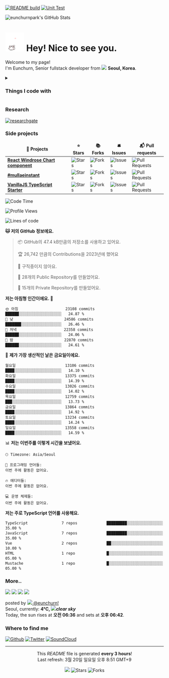 [![README build](https://github.com/eunchurnpark/eunchurnpark/actions/workflows/main.yml/badge.svg)](https://github.com/eunchurnpark/eunchurnpark/actions/workflows/main.yml) [![Unit Test](https://github.com/eunchurnpark/eunchurnpark/actions/workflows/unit-test.yml/badge.svg)](https://github.com/eunchurnpark/eunchurnpark/actions/workflows/unit-test.yml)

![eunchurnpark's GitHub Stats](https://github-readme-stats.vercel.app/api?username=eunchurnpark&show_icons=true)

<h1><img src="kitty_chase_heart.gif" width="60"/> Hey! Nice to see you.</h1>

<p>Welcome to my page! </br> I'm Eunchurn, Senior fullstack developer from <img src="https://upload.wikimedia.org/wikipedia/commons/0/09/Flag_of_South_Korea.svg" width="13"/> <b>Seoul, Korea</b>. </p>

<details>
<summary><h3>Things I code with</h3></summary>
<p>
  <img alt="TypeScript" src="https://img.shields.io/badge/-TypeScript-007ACC?style=flat-square&logo=typescript&logoColor=white" />
  <img alt="Python" src="https://img.shields.io/badge/-python-3776AB?style=flat-square&logo=python&logoColor=white" />
  <img alt="Go" src="https://img.shields.io/badge/-Go-00ADD8?style=flat-square&logo=go&logoColor=white" />
  <img alt="React" src="https://img.shields.io/badge/-React-45b8d8?style=flat-square&logo=react&logoColor=white" />
  <img alt="html5" src="https://img.shields.io/badge/-HTML5-E34F26?style=flat-square&logo=html5&logoColor=white" />
  <img alt="css3" src="https://img.shields.io/badge/-CSS3-1572B6?style=flat-square&logo=css3&logoColor=white" />
  <img alt="JavaScript" src="https://img.shields.io/badge/-JavaScript-F7DF1E?style=flat-square&logo=javascript&logoColor=white" />
  <img alt="Babel" src="https://img.shields.io/badge/-Babel-F9DC3E?style=flat-square&logo=babel&logoColor=white" />
  <img alt="Svelte" src="https://img.shields.io/badge/-Svelte-FF3E00?style=flat-square&logo=svelte&logoColor=white" />
  <img alt="webcomponent" src="https://img.shields.io/badge/-webcomponent-29ABE2?style=flat-square&logo=webcomponents.org&logoColor=white" />
  <img alt="Electron" src="https://img.shields.io/badge/-Electron-47848F?style=flat-square&logo=electron&logoColor=white" />
  <img alt="Next" src="https://img.shields.io/badge/-Nextjs-000000?style=flat-square&logo=next.js&logoColor=white" />
  <img alt="Gatsby" src="https://img.shields.io/badge/-Gatsby-663399?style=flat-square&logo=gatsby&logoColor=white" />
  <img alt="PWA" src="https://img.shields.io/badge/-PWA-5A0FC8?style=flat-square&logo=pwa&logoColor=white" />
  <img alt="Webpack" src="https://img.shields.io/badge/-Webpack-8DD6F9?style=flat-square&logo=webpack&logoColor=white" /> 
  <img alt="Gulp" src="https://img.shields.io/badge/-Gulp-CF4647?style=flat-square&logo=gulp&logoColor=white" />
  <img alt="Docker" src="https://img.shields.io/badge/-Docker-46a2f1?style=flat-square&logo=docker&logoColor=white" />
  <img alt="Kubernetes" src="https://img.shields.io/badge/-Kubernetes-326CE5?style=flat-square&logo=kubernetes&logoColor=white" />
  <img alt="github" src="https://img.shields.io/badge/-Github-181717?style=flat-square&logo=github&logoColor=white" />
  <img alt="github actions" src="https://img.shields.io/badge/-Github_Actions-2088FF?style=flat-square&logo=github-actions&logoColor=white" />
  <img alt="WhiteSource" src="https://img.shields.io/badge/-WhiteSource-161D4E?style=flat-square&logo=whitesource&logoColor=white" />
  <img alt="RenovateBot" src="https://img.shields.io/badge/-RenovateBot-1A1F6C?style=flat-square&logo=renovatebot&logoColor=white" />
  <img alt="bitbucket" src="https://img.shields.io/badge/-Bitbucket-0052CC?style=flat-square&logo=bitbucket&logoColor=white" />
  <img alt="Apollo" src="https://img.shields.io/badge/-Apollo%20GraphQL-311C87?style=flat-square&logo=apollo-graphql&logoColor=white" />
  <img alt="GraphQL" src="https://img.shields.io/badge/-GraphQL-E10098?style=flat-square&logo=graphql&logoColor=white" />
  <img alt="MobX" src="https://img.shields.io/badge/-MobX-FF9955?style=flat-square&logo=mobx&logoColor=white" />
  <img alt="Redux" src="https://img.shields.io/badge/-Redux-764ABC?style=flat-square&logo=redux&logoColor=white" />
  <img alt="react-router" src="https://img.shields.io/badge/-React%20Router-CA4245?style=flat-square&logo=react-router&logoColor=white" />
  <img alt="Prisma" src="https://img.shields.io/badge/-Prisma-0C3249?style=flat-square&logo=prisma&logoColor=white" />
  <img alt="Styled Components" src="https://img.shields.io/badge/-Styled_Components-db7092?style=flat-square&logo=styled-components&logoColor=white" />
  <img alt="Material UI" src="https://img.shields.io/badge/-MUI-0081CB?style=flat-square&logo=mui&logoColor=white" />
  <img alt="Material Design" src="https://img.shields.io/badge/-Material%20Design-0081CB?style=flat-square&logo=material-design&logoColor=white" />
  <img alt="pypi" src="https://img.shields.io/badge/-PyPI-3775A9?style=flat-square&logo=pypi&logoColor=white" />
  <img alt="NumPy" src="https://img.shields.io/badge/-NumPy-013243?style=flat-square&logo=numpy&logoColor=white" />
  <img alt="SciPy" src="https://img.shields.io/badge/-scipy-8CAAE6?style=flat-square&logo=scipy&logoColor=white" />
  <img alt="scikit-learn" src="https://img.shields.io/badge/-scikitLearn-F7931E?style=flat-square&logo=scikit-learn&logoColor=white" />
  <img alt="TensorFlow" src="https://img.shields.io/badge/-tensorflow-FF6F00?style=flat-square&logo=tensorflow&logoColor=white" />
  <img alt="pyTorch" src="https://img.shields.io/badge/-PyTorch-EE4C2C?style=flat-square&logo=pytorch&logoColor=white" />
  <img alt="Django" src="https://img.shields.io/badge/-Django-092E20?style=flat-square&logo=django&logoColor=white" />
  <img alt="NestJs" src="https://img.shields.io/badge/-NestJs-ea2845?style=flat-square&logo=nestjs&logoColor=white" />
  <img alt="npm" src="https://img.shields.io/badge/-NPM-CB3837?style=flat-square&logo=npm&logoColor=white" />
  <img alt="yarn" src="https://img.shields.io/badge/-yarn-2C8EBB?style=flat-square&logo=yarn&logoColor=white" />
  <img alt="express" src="https://img.shields.io/badge/-Express-000000?style=flat-square&logo=express&logoColor=white" />
  <img alt="socket.io" src="https://img.shields.io/badge/-Socket.io-010101?style=flat-square&logo=socket.io&logoColor=white" />
  <img alt="fastify" src="https://img.shields.io/badge/-Fastify-000000?style=flat-square&logo=fastify&logoColor=white" />
  <img alt="flask" src="https://img.shields.io/badge/-Flask-000000?style=flat-square&logo=flask&logoColor=white" />
  <img alt="jekyll" src="https://img.shields.io/badge/-Jekyll-CC0000?style=flat-square&logo=jekyll&logoColor=white" />
  <img alt="Rollup" src="https://img.shields.io/badge/-Rollup-EC4A3F?style=flat-square&logo=rollup.js&logoColor=white" />
  <img alt="lerna" src="https://img.shields.io/badge/-lerna-2F0268?style=flat-square&logo=lerna&logoColor=white" />
  <img alt="d3js" src="https://img.shields.io/badge/-D3.js-F9A03C?style=flat-square&logo=d3.js&logoColor=white" />
  <img alt="Three.js" src="https://img.shields.io/badge/-Three.js-000000?style=flat-square&logo=three.js&logoColor=white" />
  <img alt="webGL" src="https://img.shields.io/badge/-WebGL-990000?style=flat-square&logo=webgl&logoColor=white" />
  <img alt="Prettier" src="https://img.shields.io/badge/-Prettier-F7B93E?style=flat-square&logo=prettier&logoColor=white" />
  <img alt="ESLint" src="https://img.shields.io/badge/-ESLint-4B32C3?style=flat-square&logo=eslint&logoColor=white" />
  <img alt="MongoDB" src="https://img.shields.io/badge/-MongoDB-13aa52?style=flat-square&logo=mongodb&logoColor=white" />
  <img alt="MySQL" src="https://img.shields.io/badge/-MySQL-4479A1?style=flat-square&logo=mysql&logoColor=white" />
  <img alt="PostgreSQL" src="https://img.shields.io/badge/-PostgreSQL-4169E1?style=flat-square&logo=postgresql&logoColor=white" />
  <img alt="Nodejs" src="https://img.shields.io/badge/-Nodejs-43853d?style=flat-square&logo=Node.js&logoColor=white" />
  <img alt="ts-node" src="https://img.shields.io/badge/-tsnode-3178C6?style=flat-square&logo=ts-node&logoColor=white" />
  <img alt="Deno" src="https://img.shields.io/badge/-Deno-000000?style=flat-square&logo=deno&logoColor=white" />
  <img alt="Codecov" src="https://img.shields.io/badge/-Codecov-F01F7A?style=flat-square&logo=codecov&logoColor=white" />
  <img alt="Storybook" src="https://img.shields.io/badge/-Storybook-FF4785?style=flat-square&logo=storybook&logoColor=white" />
  <img alt="Jest" src="https://img.shields.io/badge/-Jest-C21325?style=flat-square&logo=jest&logoColor=white" />
  <img alt="Serverless" src="https://img.shields.io/badge/-Serverless-FD5750?style=flat-square&logo=serverless&logoColor=white" />
  <img alt="Redis" src="https://img.shields.io/badge/-Redis-DC382D?style=flat-square&logo=redis&logoColor=white" />
  <img alt="apache kafka" src="https://img.shields.io/badge/-Apache%20Kafka-231F20?style=flat-square&logo=apache-kafka&logoColor=white" />
  <img alt="MQTT" src="https://img.shields.io/badge/-MQTT-3C5280?style=flat-square&logo=eclipse-mosquitto&logoColor=white" />
  <img alt="Sass" src="https://img.shields.io/badge/-SASS-CC6699?style=flat-square&logo=sass&logoColor=white" />
  <img alt="PostCSS" src="https://img.shields.io/badge/-PostCSS-DD3A0A?style=flat-square&logo=postcss&logoColor=white" />
  <img alt="LESS" src="https://img.shields.io/badge/-Less-1D365D?style=flat-square&logo=less&logoColor=white" />
  <img alt="Tailwind CSS" src="https://img.shields.io/badge/-Tailwind%20CSS-06B6D4?style=flat-square&logo=tailwind-css&logoColor=white" />
  <img alt="Bulma" src="https://img.shields.io/badge/-Bulma-00D1B2?style=flat-square&logo=bulma&logoColor=white" />
  <img alt="SVGO" src="https://img.shields.io/badge/-SVGO-3E7FC1?style=flat-square&logo=svgo&logoColor=white" />
  <img alt="Storybook" src="https://img.shields.io/badge/-Storybook-FF4785?style=flat-square&logo=storybook&logoColor=white" />
  <img alt="d3.js" src="https://img.shields.io/badge/-D3.js-F9A03C?style=flat-square&logo=d3.js&logoColor=white" />
  <img alt="Firebase" src="https://img.shields.io/badge/-Firebase-FFCA28?style=flat-square&logo=firebase&logoColor=white" />
  <img alt="Linux" src="https://img.shields.io/badge/-linux-FCC624?style=flat-square&logo=linux&logoColor=white" />
  <img alt="RHEL" src="https://img.shields.io/badge/-Red%20Hat-EE0000?style=flat-square&logo=red-hat&logoColor=white" />
  <img alt="Debian" src="https://img.shields.io/badge/-Debian-A81D33?style=flat-square&logo=debian&logoColor=white" />
  <img alt="CentOS" src="https://img.shields.io/badge/-CentOS-262577?style=flat-square&logo=centos&logoColor=white" />
  <img alt="Fedora" src="https://img.shields.io/badge/-Fedora-51A2DA?style=flat-square&logo=fedora&logoColor=white" />
  <img alt="Gentoo" src="https://img.shields.io/badge/-Gentoo-54487A?style=flat-square&logo=gentoo&logoColor=white" />
  <img alt="FreeBSD" src="https://img.shields.io/badge/-FreeBSD-AB2B28?style=flat-square&logo=freebsd&logoColor=white" />
  <img alt="raspi" src="https://img.shields.io/badge/-Raspberry%20Pi-A22846?style=flat-square&logo=raspberry-pi&logoColor=white" />
  <img alt="git" src="https://img.shields.io/badge/-Git-F05032?style=flat-square&logo=git&logoColor=white" />
  <img alt="github pages" src="https://img.shields.io/badge/-Gitub%20Pages-222222?style=flat-square&logo=github-pages&logoColor=white" />
  <img alt="Babel" src="https://img.shields.io/badge/-Babel-F9DC3E?style=flat-square&logo=babel&logoColor=white" />
  <img alt="LabVIEW" src="https://img.shields.io/badge/-LabVIEW-FFDB00?style=flat-square&logo=labview&logoColor=white" />
  <img alt="MATLAB" src="https://img.shields.io/badge/-MATLAB-0076A8?style=flat-square&logo=mathworks&logoColor=white" />
  <img alt="R" src="https://img.shields.io/badge/-R-276DC3?style=flat-square&logo=r&logoColor=white" />
  <img alt="OAS" src="https://img.shields.io/badge/-OpenAPI%20Initiative-6BA539?style=flat-square&logo=openapi-initiative&logoColor=white" />
  <img alt="Swagger" src="https://img.shields.io/badge/-Swagger-85EA2D?style=flat-square&logo=swagger&logoColor=white" />
  <img alt="Ajv" src="https://img.shields.io/badge/-Ajv-23C8D2?style=flat-square&logo=ajv&logoColor=white" />
  <img alt="NGINX" src="https://img.shields.io/badge/-NGINX-269539?style=flat-square&logo=nginx&logoColor=white" />
  <img alt="netlify" src="https://img.shields.io/badge/-netlify-00C7B7?style=flat-square&logo=netlify&logoColor=white" />
  <img alt="LaTeX" src="https://img.shields.io/badge/-LaTeX-008080?style=flat-square&logo=latex&logoColor=white" />
  <img alt="semver" src="https://img.shields.io/badge/-semver-3F4551?style=flat-square&logo=semver&logoColor=white" />
  <img alt="autoscalinggroup" src="https://img.shields.io/badge/-Auto%20Scaling%20Group-FE9400?style=flat-square&logo=amazon&logoColor=white" />
  <img alt="codedeploy" src="https://img.shields.io/badge/-Code%20Deploy-71973C?style=flat-square&logo=amazon-aws&logoColor=white" />
  <img alt="aws-s3" src="https://img.shields.io/badge/-AWS%20S3-569A31?style=flat-square&logo=amazon-s3&logoColor=white" />
  <img alt="aws-rds" src="https://img.shields.io/badge/-AWS%20RDS-2A6DB4?style=flat-square&logo=amazon-aws&logoColor=white" />
  <img alt="aws-lambda" src="https://img.shields.io/badge/-AWS%20Lambda-F37A23?style=flat-square&logo=aws-lambda&logoColor=white" />
  <img alt="aws-documentdb" src="https://img.shields.io/badge/-DocumentDB-272727?style=flat-square&logo=amazon&logoColor=white" />
  <img alt="aws-ampliify" src="https://img.shields.io/badge/-Amplify-FF9900?style=flat-square&logo=aws-amplify&logoColor=white" />
  <img alt="ngrok" src="https://img.shields.io/badge/-ngrok-1F1E37?style=flat-square&logo=ngrok&logoColor=white" />
  <img alt="cloudflare" src="https://img.shields.io/badge/-Cloudflare-F38020?style=flat-square&logo=cloudflare&logoColor=white" />
  <img alt="nginx" src="https://img.shields.io/badge/-NGINX-009639?style=flat-square&logo=nginx&logoColor=white" />
  <img alt="codesandbox" src="https://img.shields.io/badge/-CodeSandbox-F38020?style=flat-square&logo=codesandbox&logoColor=white" />
  <img alt="iterm2" src="https://img.shields.io/badge/-iTerm2-000000?style=flat-square&logo=iterm2&logoColor=white" />
  <img alt="jupyter" src="https://img.shields.io/badge/-Jupyter-F37626?style=flat-square&logo=jupyter&logoColor=white" />
  <img alt="vscode" src="https://img.shields.io/badge/-Visual%20Studio%20Code-007ACC?style=flat-square&logo=visual-studio-code&logoColor=white" />
  <img alt="notion" src="https://img.shields.io/badge/-Notion-000000?style=flat-square&logo=notion&logoColor=white" />
  <img alt="postman" src="https://img.shields.io/badge/-Postman-FF6C37?style=flat-square&logo=postman&logoColor=white" />
</p>
<h3>Things I play with</h3>
<p>
  <img alt="ableton live" src="https://img.shields.io/badge/-Ableton%20Live-000000?style=flat-square&logo=ableton-live&logoColor=white" />
  <img alt="protools" src="https://img.shields.io/badge/-Pro%20Tools-7ACB10?style=flat-square&logo=pro-tools&logoColor=white" />
  <img alt="cycling 74" src="https://img.shields.io/badge/-Cycling%20'74-111111?style=flat-square&logo=cycling-%2774&logoColor=white" />
  <img alt="max" src="https://img.shields.io/badge/-Max-525252?style=flat-square&logo=max&logoColor=white" />
  <img alt="midi" src="https://img.shields.io/badge/-MIDI-000000?style=flat-square&logo=midi&logoColor=white" />
  <img alt="reason" src="https://img.shields.io/badge/-Reason-DD4B39?style=flat-square&logo=reason&logoColor=white" />
  <img alt="pioneer dj" src="https://img.shields.io/badge/-Pioneer%20DJ-1A1928?style=flat-square&logo=pioneer-dj&logoColor=white" />
  <img alt="apple music" src="https://img.shields.io/badge/-Apple%20Music-FA243C?style=flat-square&logo=apple-music&logoColor=white" />
  <img alt="bandcamp" src="https://img.shields.io/badge/-Bandcamp-408294?style=flat-square&logo=bandcamp&logoColor=white" />
  <img alt="beatport" src="https://img.shields.io/badge/-Beatport-408294?style=flat-square&logo=beatport&logoColor=white" />
  <img alt="mixcloud" src="https://img.shields.io/badge/-Mixcloud-5000FF?style=flat-square&logo=mixcloud&logoColor=white" />
  <img alt="shazam" src="https://img.shields.io/badge/-Shazam-0088FF?style=flat-square&logo=shazam&logoColor=white" />
  <img alt="steinberg" src="https://img.shields.io/badge/-Steinberg-C90827?style=flat-square&logo=steinberg&logoColor=white" />
  <img alt="bmw" src="https://img.shields.io/badge/-BMW-0066B1?style=flat-square&logo=bmw&logoColor=white" />
  <img alt="strava" src="https://img.shields.io/badge/-Strava-FC4C02?style=flat-square&logo=strava&logoColor=white" />
</p>
</details>
<h3>Research</h3>
<p>
  <a href="https://www.researchgate.net/profile/Eunchurn-Park-2" target="_blank"><img alt="researchgate" src="https://img.shields.io/badge/-ResearchGate-00CCBB?style=flat-square&logo=researchgate&logoColor=white" /></a>
</p>
<h3>Side projects</h3>
<table>
  <thead align="center">
    <tr border: none;>
      <td><b>🎁 Projects</b></td>
      <td><b>⭐ Stars</b></td>
      <td><b>📚 Forks</b></td>
      <td><b>🛎 Issues</b></td>
      <td><b>📬 Pull requests</b></td>
    </tr>
  </thead>
  <tbody>
    <tr>
      <td><a href="https://github.com/eunchurn/windrose-chart"><b>React Windrose Chart component</b></a></td>
      <td><img alt="Stars" src="https://img.shields.io/github/stars/eunchurn/windrose-chart?style=flat-square&labelColor=343b41"/></td>
      <td><img alt="Forks" src="https://img.shields.io/github/forks/eunchurn/windrose-chart?style=flat-square&labelColor=343b41"/></td>
      <td><img alt="Issues" src="https://img.shields.io/github/issues/eunchurn/windrose-chart?style=flat-square&labelColor=343b41"/></td>
      <td><img alt="Pull Requests" src="https://img.shields.io/github/issues-pr/eunchurn/windrose-chart?style=flat-square&labelColor=343b41"/></td>
    </tr>
	  <tr>
      <td><a href="https://github.com/eunchurn/mullae-instant"><b>#mullaeinstant</b></a></td>
      <td><img alt="Stars" src="https://img.shields.io/github/stars/eunchurn/mullae-instant?style=flat-square&labelColor=343b41"/></td>
      <td><img alt="Forks" src="https://img.shields.io/github/forks/eunchurn/mullae-instant?style=flat-square&labelColor=343b41"/></td>
      <td><img alt="Issues" src="https://img.shields.io/github/issues/eunchurn/mullae-instant?style=flat-square&labelColor=343b41"/></td>
      <td><img alt="Pull Requests" src="https://img.shields.io/github/issues-pr/eunchurn/mullae-instant?style=flat-square&labelColor=343b41"/></td>
    </tr>
    <tr>
      <td><a href="https://github.com/eunchurn/vanillajs-typescript-gulp-project-boilerplate"><b>VanillaJS TypeScript Starter</b></a></td>
      <td><img alt="Stars" src="https://img.shields.io/github/stars/eunchurn/vanillajs-typescript-gulp-project-boilerplate?style=flat-square&labelColor=343b41"/></td>
      <td><img alt="Forks" src="https://img.shields.io/github/forks/eunchurn/vanillajs-typescript-gulp-project-boilerplate?style=flat-square&labelColor=343b41"/></td>
      <td><img alt="Issues" src="https://img.shields.io/github/issues/eunchurn/vanillajs-typescript-gulp-project-boilerplate?style=flat-square&labelColor=343b41"/></td>
      <td><img alt="Pull Requests" src="https://img.shields.io/github/issues-pr/thmsgbrt/nodejs-typescript-express-apollo-graphql-starter?style=flat-square&labelColor=343b41"/></td>
    </tr>
  </tbody>
</table>

<!--START_SECTION:waka-->
![Code Time](http://img.shields.io/badge/Code%20Time-2%2C798%20hrs%2034%20mins-blue)

![Profile Views](http://img.shields.io/badge/Profile%20Views-0-blue)

![Lines of code](https://img.shields.io/badge/%EC%A0%80%EB%8A%94%20%EC%97%AC%ED%83%9C%EA%B9%8C%EC%A7%80%20-554.3%20thousand%20%EC%A4%84%EC%9D%98%20%EC%BD%94%EB%93%9C%EB%A5%BC%20%EC%9E%91%EC%84%B1%ED%96%88%EC%96%B4%EC%9A%94.-blue)

**🐱 저의 GitHub 정보에요.** 

> 📦 GitHub의 47.4 kB만큼의 저장소를 사용하고 있어요. 
 > 
> 🏆 26,742 만큼의 Contributions을 2023년에 했어요
 > 
> 🚫 구직중이지 않아요.
 > 
> 📜 28개의 Public Repository를 만들었어요. 
 > 
> 🔑 15개의 Private Repository를 만들었어요. 
 > 
**저는 아침형 인간이에요. 🐤** 

```text
🌞 아침                     23108 commits       ██████░░░░░░░░░░░░░░░░░░░   24.87 % 
🌆 낮　                     24586 commits       ███████░░░░░░░░░░░░░░░░░░   26.46 % 
🌃 저녁                     22358 commits       ██████░░░░░░░░░░░░░░░░░░░   24.06 % 
🌙 밤　                     22870 commits       ██████░░░░░░░░░░░░░░░░░░░   24.61 % 
```
📅 **제가 가장 생산적인 날은 금요일이에요.** 

```text
월요일                      13106 commits       ████░░░░░░░░░░░░░░░░░░░░░   14.10 % 
화요일                      13375 commits       ████░░░░░░░░░░░░░░░░░░░░░   14.39 % 
수요일                      13026 commits       ████░░░░░░░░░░░░░░░░░░░░░   14.02 % 
목요일                      12759 commits       ███░░░░░░░░░░░░░░░░░░░░░░   13.73 % 
금요일                      13864 commits       ████░░░░░░░░░░░░░░░░░░░░░   14.92 % 
토요일                      13234 commits       ████░░░░░░░░░░░░░░░░░░░░░   14.24 % 
일요일                      13558 commits       ████░░░░░░░░░░░░░░░░░░░░░   14.59 % 
```


📊 **저는 이번주를 이렇게 시간을 보냈어요.** 

```text
🕑︎ Timezone: Asia/Seoul

💬 프로그래밍 언어들: 
이번 주에 활동은 없어요.

🔥 에디터들: 
이번 주에 활동은 없어요.

💻 운영 체제들: 
이번 주에 활동은 없어요.
```

**저는 주로 TypeScript 언어를 사용해요.** 

```text
TypeScript               7 repos             █████████░░░░░░░░░░░░░░░░   35.00 % 
JavaScript               7 repos             █████████░░░░░░░░░░░░░░░░   35.00 % 
Vue                      2 repos             ██░░░░░░░░░░░░░░░░░░░░░░░   10.00 % 
HTML                     1 repo              █░░░░░░░░░░░░░░░░░░░░░░░░   05.00 % 
Mustache                 1 repo              █░░░░░░░░░░░░░░░░░░░░░░░░   05.00 % 
```




<!--END_SECTION:waka-->

<h3>More..</h3>
<p><img width="200" src="https:&#x2F;&#x2F;cdn1.picuki.com&#x2F;hosted-by-instagram&#x2F;q&#x3D;0exhNuNYnjBcaS3SYdxKjf8C2OJ0WgxSZ60STLepjSVmIR1vLHOapZA0mpCj4yRwKwVlASuRYz1n4YwrU1lVDz15PkfWTbGPST5T7a+bUe6jvDRk%7C%7CJ9lk7s0KXIXZn6n9MAlUmGpNWwSDv5PHL%7C%7Clo79UvOa0LGFq8zCXW%7C%7CdEnGZK55f0Z7F9mt9wuuS4jkja45BsNz5F%7C%7CH8kKl1lptvN%7C%7C3dbEvf0PMd6trV2QaUNh4kG5OKopCu7Lm4rbzMvR2PZhYXCoOELhn7EU2Ap%7C%7CF6zEvpqe20m2WGagjwy9Jgg1YyEE59Uw%7C%7CQy4Y%7C%7CxfUc2EkUtohBjzbWfkSedRWeL%7C%7CmJz4ibQwbHsJbNy4Jr4eKPNavrdlTuTRJXJLL9WT00iIeTTA1r3csaePvcIo5N7NPVm2AqZ11Xke+XY0BlcEAQMjDHWWsAjZtnIkYvizXnTvS6HpFpsksq9I+A&#x3D;" /> <img width="200" src="https:&#x2F;&#x2F;cdn1.picuki.com&#x2F;hosted-by-instagram&#x2F;q&#x3D;0exhNuNYnjBcaS3SYdxKjf8C2OJ0Wg9SZ60STLepjSVmIR1vLHOapZA0mpCj4yRwKwVlASuRYz1l7I4rVFxUDD17OkDXTLSJRTtT6KWeUe6gvDZl8pVplbwyK3MWbHGu9ssoUmCpNWwSDv5PHL%7C%7Clo7ge+OXucjMBpi2XMLQT9zJBpY6uSKVKz8J1pJ2Jg3Tt%7C%7C9kiJzJE5m4vMAQspMqP52hEX%7C%7CD+O8BnsaBwVLYBxMQK5qnRlSaHEmw+Jj8uT3agtIj+kOYA2HDHVmIerXGQdqwwDnQhg1u84z53poJzgaOFJrR30%7C%7CRonobmbVdKdipuoxkzsba7k3Pgb0KI%7C%7CmJzhWPQwO7mP6pgqZ2tdaOidO+k7nL5aeb3Wa5pEDc9FtSHYwrsEtuzUeFBzo18T+5g+Hu0xFSNTb%7C%7CG0wlVJXNFhmndXsEpEqzI4emb%7C%7CHTvkTSK%7C%7CVA5lsrjKA&#x3D;&#x3D;" /> <img width="200" src="https:&#x2F;&#x2F;cdn1.picuki.com&#x2F;hosted-by-instagram&#x2F;q&#x3D;0exhNuNYnjBcaS3SYdxKjf8C2OJ0WgxSZ60STLepjSVmIR1vLHOapZA0mpCj4yRwKwVlASuRYz1k4oMpWFpXDT17NU3dQbCATTZU56qdU+bN1TVj959pl7szKXQZYXGn88cpVAmYdSgIGaYDG7uo%7C%7CesJ+fPucjcBojOMNbBGmDdttdCwFahlza4lsfe4kx2xu5xncG114WNxahlw5OLUqQUCSKnjMcF6saR5UvoIjNBQpr6gmCG2GGM5b295BTGS9IjOkqg8iyDXdzQspjD3FO8EIU8hjl246kAV46U%7C%7Cpa27G481+MZhsqruZ1lBWmhm+jVMlpDtuiTvSUGI%7C%7CgVRwGKOlf7lNPEu+8WgGtKpDI3llAvJdKTKDrlAemw1Wfv0V2vMDtagBPsUncYZOasa4nya+S67VrTV8gQ3CzAX1WbYKMJTFdjb+6GnzWTZhmDZogE9yJ8&#x3D;" /> <img width="200" src="https:&#x2F;&#x2F;cdn1.picuki.com&#x2F;hosted-by-instagram&#x2F;q&#x3D;0exhNuNYnjBcaS3SYdxKjf8C2OJ0Wg9SZ60STLepjSVmIR1vLHOapZA0mpCj4yRwKwVlASuRYz5j5IwvUllQCj17NULWTreKRT1U7KqaUubN2zRh%7C%7CJJglro8LnQeYHSv9sElVAmYdSgIGaYDG7uo+qhT5aGuO1lQpTb9d7JGmC4E5ZObS6olhMF4pJ2Jg3Tt%7C%7C9kiJzJE5m4vMAQspMqP52hEX%7C%7CD+O8BnsaBwVLYBxMQK5qnRlSaHEmw+Jj8uTnagtIj+kOYA2AL9YQcS3mCVVbkoDnQhlXGTsxN3poJzgaOFJrR30%7C%7CRonobmbVdKdipuoxkzsba7k3Pgb0KI%7C%7CmJzhWPQwO7mP6pgqZ2tdaOidO+w%7C%7CjmYUYLWErJrdXcnA+blcFryK%7C%7CeuL81zjpJONtZYjk%7C%7Ck3jbvJob2ihE8NXNFhmndXsEpEKjNnOmb%7C%7CHTvkTSK%7C%7CVA5lsrjKA&#x3D;&#x3D;" /></p>
<p>posted by <a href="https://www.instagram.com/eunchurn/" target="_blank"><img src="https://upload.wikimedia.org/wikipedia/commons/thumb/e/e7/Instagram_logo_2016.svg/1024px-Instagram_logo_2016.svg.png" width="20"/> @eunchurn!</a><br />Seoul, currently: <b> 4°C, <img width="20" src="http:&#x2F;&#x2F;openweathermap.org&#x2F;img&#x2F;wn&#x2F;01n@2x.png" /><i>clear sky</i></b><br />Today, the sun rises at <b>오전 06:36</b> and sets at <b>오후 06:42</b>.</p>
<h3>Where to find me</h3>
<p><a href="https://github.com/eunchurnpark" target="_blank"><img alt="Github" src="https://img.shields.io/badge/GitHub-%2312100E.svg?&style=for-the-badge&logo=Github&logoColor=white" /></a> <a href="https://twitter.com/eunchurn" target="_blank"><img alt="Twitter" src="https://img.shields.io/badge/twitter-%231DA1F2.svg?&style=for-the-badge&logo=twitter&logoColor=white" /></a> <a href="https://soundcloud.com/eunchurn"><img alt="SoundCloud" src="https://img.shields.io/badge/-SoundCloud-FF3300?style=for-the-badge&logo=soundcloud&logoColor=white" /></a></p>

------------
<p align="center">This <i>README</i> file is generated <b>every 3 hours</b>!</br>Last refresh: 3월 20일 일요일 오후 8:51 GMT+9<br />
<p align="center"><img src="https://github.com/eunchurn/eunchurn/workflows/README%20build/badge.svg" /> <img alt="Stars" src="https://img.shields.io/github/stars/eunchurn/eunchurn?style=flat-square&labelColor=343b41"/> <img alt="Forks" src="https://img.shields.io/github/forks/eunchurn/eunchurn?style=flat-square&labelColor=343b41"/></p>
